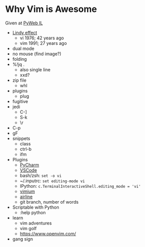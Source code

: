 # Why Vim is Awesome

Given at [PyWeb IL](https://www.meetup.com/PyWeb-IL/events/257305259/)

- [Lindy effect](https://en.wikipedia.org/wiki/Lindy_effect)
    - vi 1976; 42 years ago
    - vim 1991; 27 years ago
- dual mode
- no mouse (find image?)
- folding
- %!jq .
    - also single line
    - xxd?
- zip file
    - whl
- plugins
    - plug
- fugitive
- jedi
    - C-]
    - S-k
    - \r
- C-p
- gF
- snippets
    - class
	- ctrl-b
    - ifm 
- Plugins
    - [PyCharm](https://plugins.jetbrains.com/plugin/164-ideavim)
    - [VSCode](https://marketplace.visualstudio.com/items?itemName=vscodevim.vim)
    - bash/zsh: `set -o vi`
    - ~/.inputrc: `set editing-mode vi`
    - IPython: `c.TerminalInteractiveShell.editing_mode = 'vi'`
    - [vimium](https://chrome.google.com/webstore/detail/vimium/dbepggeogbaibhgnhhndojpepiihcmeb?hl=en)
    - [airline](https://github.com/vim-airline/vim-airline)
	- git branch, number of words
- Scriptable with Python
    - :help python
- learn
    - vim adventures
    - vim golf
    - https://www.openvim.com/
- gang sign
